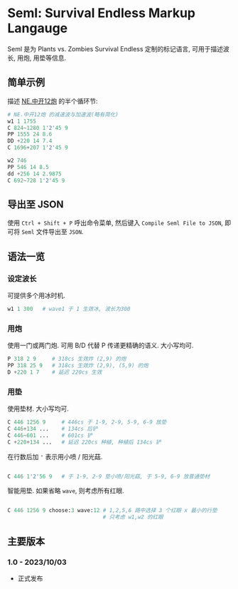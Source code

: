 # Seml: Survival Endless Markup Langauge

Seml 是为 Plants vs. Zombies Survival Endless 定制的标记语言, 可用于描述波长, 用炮, 用垫等信息.

## 简单示例

描述 [NE.中开12炮](https:#www.bilibili.com/video/BV1Ty4y1u7uC/) 的半个循环节:
```python
# NE.中开12炮 的减速波与加速波(略有简化)
w1 1 1755           
C 824~1280 1'2'45 9
PP 1555 24 8.6
DD +220 14 7.4
C 1696+207 1'2'45 9

w2 746
PP 546 14 8.5
dd +256 14 2.9875
C 692~728 1'2'45 9
```

## 导出至 JSON

使用 `Ctrl + Shift + P` 呼出命令菜单, 然后键入 `Compile Seml File to JSON`, 即可将 `Seml` 文件导出至 `JSON`.


## 语法一览

### 设定波长

可提供多个用冰时机.

```python
w1 1 300   # wave1 于 1 生效冰, 波长为300
```

### 用炮

使用一门或两门炮. 可用 B/D 代替 P 传递更精确的语义. 大小写均可.

```python
P 318 2 9     # 318cs 生效炸 (2,9) 的炮
PP 318 25 9   # 318cs 生效炸 (2,9), (5,9) 的炮
D +220 1 7    # 延迟 220cs 生效
```


### 用垫

使用垫材. 大小写均可.

```python
C 446 1256 9     # 446cs 于 1-9, 2-9, 5-9, 6-9 放垫
C 446+134 ...    # 134cs 后铲
C 446~601 ...    # 601cs 铲
C +220+134 ...   # 延迟 220cs 种植, 种植后 134cs 铲
```

在行数后加 `'` 表示用小喷 / 阳光菇.


```python

C 446 1'2'56 9   # 于 1-9, 2-9 垫小喷/阳光菇, 于 5-9, 6-9 放普通垫材
```

智能用垫. 如果省略 `wave`, 则考虑所有红眼.

```python

C 446 1256 9 choose:3 wave:12 # 1,2,5,6 路中选择 3 个红眼 x 最小的行垫
                              # 只考虑 w1,w2 的红眼
```


## 主要版本

### 1.0 - 2023/10/03

- 正式发布